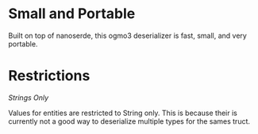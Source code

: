 # Small and Portable
Built on top of nanoserde, this ogmo3 deserializer is fast, small, and very portable.

# Restrictions
*Strings Only*

Values for entities are restricted to String only. This is because their is currently not a good way to deserialize multiple types for the sames truct.